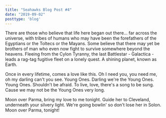 ```yaml
---
title: "Seahawks Blog Post #4"
date: "2019-09-02"
posttype: 'blog'
---
```


There are those who believe that life here began out there... far across the universe, with tribes of humans who may have been the forefathers of the Egyptians or the Toltecs or the Mayans. Some believe that there may yet be brothers of man who even now fight to survive somewhere beyond the heavens. Fleeing from the Cylon Tyranny, the last Battlestar - Galactica - leads a rag-tag fugitive fleet on a lonely quest. A shining planet, known as Earth.

Once in every lifetime, comes a love like this. Oh I need you, you need me, oh my darling can't you see. Young Ones. Darling we're the Young Ones. Young Ones. Shouldn't be afraid. To live, love, there's a song to be sung. Cause we may not be the Young Ones very long.

Moon over Parma, bring my love to me tonight. Guide her to Cleveland, underneath your silvery light. We're going bowlin' so don't lose her in Solon. Moon over Parma, tonight!
